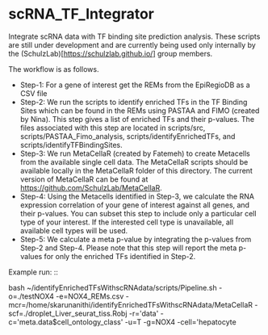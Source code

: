 # scRNA_TF_Integrator
Integrate scRNA data with TF binding site prediction analysis. These scripts are still under development and are currently being used only internally by the (SchulzLab)[https://schulzlab.github.io/] group members. 

The workflow is as follows.

 - Step-1: For a gene of interest get the REMs from the EpiRegioDB as a CSV file
 - Step-2: We run the scripts to identify enriched TFs in the TF Binding Sites which can be found in the REMs using PASTAA and FIMO (created by Nina). This step gives a list of enriched TFs and their p-values. The files associated with this step are located in scripts/src, scripts/PASTAA_Fimo_analysis, scripts/identifyEnrichedTFs, and scripts/identifyTFBindingSites.
 - Step-3: We run MetaCellaR (created by Fatemeh) to create Metacells from the available single cell data. The MetaCellaR scripts should be available locally in the MetaCellaR folder of this directory. The current version of MetaCellaR can be found at https://github.com/SchulzLab/MetaCellaR.
 - Step-4: Using the Metacells identified in Step-3, we calculate the RNA expression correlation of your gene of interest against all genes, and their p-values. You can subset this step to include only a particular cell type of your interest. If the interested cell type is unavailable, all available cell types will be used.
 - Step-5: We calculate a meta p-value by integrating the p-values from Step-2 and Step-4. Please note that this step will report the meta p-values for only the enriched TFs identified in Step-2.

Example run: ::

bash ~/identifyEnrichedTFsWithscRNAdata/scripts/Pipeline.sh -o=./testNOX4 -e=NOX4_REMs.csv -mcr=/home/skarunanithi/identifyEnrichedTFsWithscRNAdata/MetaCellaR -scf=./droplet_Liver_seurat_tiss.Robj -r='data' -c='meta.data$cell_ontology_class' -u=T -g=NOX4 -cell='hepatocyte


